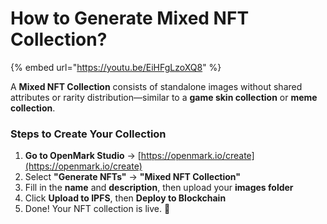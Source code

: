 # How to Generate Mixed NFT Collection?

{% embed url="https://youtu.be/EiHFgLzoXQ8" %}

A **Mixed NFT Collection** consists of standalone images without shared attributes or rarity distribution—similar to a **game skin collection** or **meme collection**.

### **Steps to Create Your Collection**

1. **Go to OpenMark Studio** → [https://openmark.io/create](https://openmark.io/create)
2. Select **"Generate NFTs"** → **"Mixed NFT Collection"**
3. Fill in the **name** and **description**, then upload your **images folder**
4. Click **Upload to IPFS**, then **Deploy to Blockchain**
5. Done! Your NFT collection is live. 🎉
